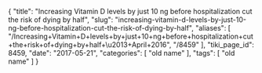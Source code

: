 {
    "title": "Increasing Vitamin D levels by just 10 ng before hospitalization cut the risk of dying by half",
    "slug": "increasing-vitamin-d-levels-by-just-10-ng-before-hospitalization-cut-the-risk-of-dying-by-half",
    "aliases": [
        "/Increasing+Vitamin+D+levels+by+just+10+ng+before+hospitalization+cut+the+risk+of+dying+by+half+\u2013+April+2016",
        "/8459"
    ],
    "tiki_page_id": 8459,
    "date": "2017-05-21",
    "categories": [
        "old name"
    ],
    "tags": [
        "old name"
    ]
}